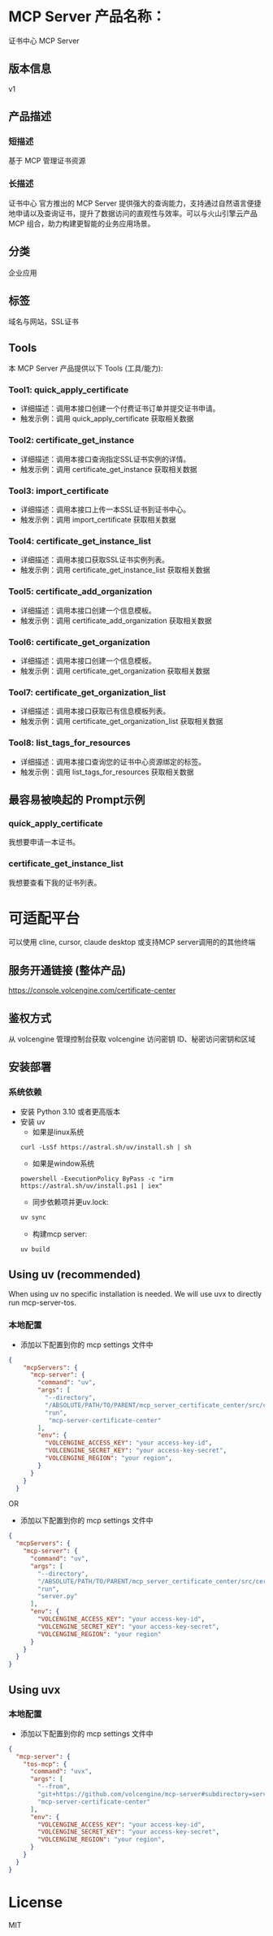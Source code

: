 
# MCP Server 产品名称：
证书中心 MCP Server

## 版本信息
v1

## 产品描述
### 短描述
基于 MCP 管理证书资源
### 长描述
证书中心 官方推出的 MCP Server 提供强大的查询能力，支持通过自然语言便捷地申请以及查询证书，提升了数据访问的直观性与效率。可以与火山引擎云产品MCP 组合，助力构建更智能的业务应用场景。

## 分类
企业应用

## 标签
域名与网站，SSL证书

## Tools
本 MCP Server 产品提供以下 Tools (工具/能力):
### Tool1: quick_apply_certificate
 - 详细描述：调用本接口创建一个付费证书订单并提交证书申请。
 - 触发示例：调用 quick_apply_certificate 获取相关数据
### Tool2: certificate_get_instance
 - 详细描述：调用本接口查询指定SSL证书实例的详情。
 - 触发示例：调用 certificate_get_instance 获取相关数据
### Tool3: import_certificate
 - 详细描述：调用本接口上传一本SSL证书到证书中心。
 - 触发示例：调用 import_certificate 获取相关数据
### Tool4: certificate_get_instance_list
 - 详细描述：调用本接口获取SSL证书实例列表。
 - 触发示例：调用 certificate_get_instance_list 获取相关数据
### Tool5: certificate_add_organization
 - 详细描述：调用本接口创建一个信息模板。
 - 触发示例：调用 certificate_add_organization 获取相关数据
### Tool6: certificate_get_organization
 - 详细描述：调用本接口创建一个信息模板。
 - 触发示例：调用 certificate_get_organization 获取相关数据
### Tool7: certificate_get_organization_list
 - 详细描述：调用本接口获取已有信息模板列表。
 - 触发示例：调用 certificate_get_organization_list 获取相关数据
### Tool8: list_tags_for_resources
 - 详细描述：调用本接口查询您的证书中心资源绑定的标签。
 - 触发示例：调用 list_tags_for_resources 获取相关数据



## 最容易被唤起的 Prompt示例
### quick_apply_certificate
我想要申请一本证书。 
### certificate_get_instance_list
我想要查看下我的证书列表。


# 可适配平台  
可以使用 cline, cursor, claude desktop 或支持MCP server调用的的其他终端

## 服务开通链接 (整体产品)
<https://console.volcengine.com/certificate-center>


## 鉴权方式
从 volcengine 管理控制台获取 volcengine 访问密钥 ID、秘密访问密钥和区域

## 安装部署

### 系统依赖
- 安装 Python 3.10 或者更高版本
- 安装 uv
    - 如果是linux系统
    ```
    curl -LsSf https://astral.sh/uv/install.sh | sh
   ```
    - 如果是window系统
    ```
    powershell -ExecutionPolicy ByPass -c "irm https://astral.sh/uv/install.ps1 | iex"
    ```
    - 同步依赖项并更uv.lock:
    ```bash
    uv sync
    ```
    - 构建mcp server:
    ```bash
    uv build
    ```

## Using uv (recommended)
When using uv no specific installation is needed. We will
use uvx to directly run mcp-server-tos.

### 本地配置
- 添加以下配置到你的 mcp settings 文件中

```json
{
    "mcpServers": {
      "mcp-server": {
        "command": "uv",
        "args": [
          "--directory",
          "/ABSOLUTE/PATH/TO/PARENT/mcp_server_certificate_center/src/certificate_service",
          "run",
           "mcp-server-certificate-center"
        ],
        "env": {
          "VOLCENGINE_ACCESS_KEY": "your access-key-id",
          "VOLCENGINE_SECRET_KEY": "your access-key-secret",
          "VOLCENGINE_REGION": "your region",
        }
      }
    }
  }
```

OR

- 添加以下配置到你的 mcp settings 文件中
```json
{
  "mcpServers": {
    "mcp-server": {
      "command": "uv",
      "args": [
        "--directory",
        "/ABSOLUTE/PATH/TO/PARENT/mcp_server_certificate_center/src/certificate_service",
        "run",
        "server.py"
      ],
      "env": {
        "VOLCENGINE_ACCESS_KEY": "your access-key-id",
        "VOLCENGINE_SECRET_KEY": "your access-key-secret",
        "VOLCENGINE_REGION": "your region"
      }
    }
  }
}
```

## Using uvx
### 本地配置
- 添加以下配置到你的 mcp settings 文件中
```json
{
  "mcp-server": {
    "tos-mcp": {
      "command": "uvx",
      "args": [
        "--from",
        "git+https://github.com/volcengine/mcp-server#subdirectory=server/mcp_server_certificate_center",
        "mcp-server-certificate-center"
      ],
      "env": {
        "VOLCENGINE_ACCESS_KEY": "your access-key-id",
        "VOLCENGINE_SECRET_KEY": "your access-key-secret",
        "VOLCENGINE_REGION": "your region",
      }
    }
  }
}
```


# License
MIT
